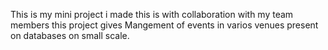 This is my mini project i made this is with collaboration with my team members
this project gives  Mangement of events in varios venues present on databases on small scale.
